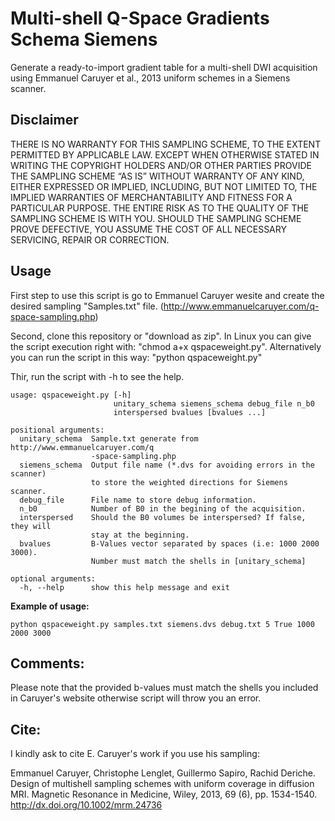 # Multi-shell Q-Space Gradients Schema Siemens

Generate a ready-to-import gradient table for a multi-shell DWI acquisition using Emmanuel Caruyer et al., 2013 uniform schemes in a Siemens scanner.

## Disclaimer
THERE IS NO WARRANTY FOR THIS SAMPLING SCHEME, TO THE EXTENT PERMITTED BY APPLICABLE LAW. EXCEPT WHEN OTHERWISE STATED IN WRITING THE COPYRIGHT HOLDERS AND/OR OTHER PARTIES PROVIDE THE SAMPLING SCHEME “AS IS” WITHOUT WARRANTY OF ANY KIND, EITHER EXPRESSED OR IMPLIED, INCLUDING, BUT NOT LIMITED TO, THE IMPLIED WARRANTIES OF MERCHANTABILITY AND FITNESS FOR A PARTICULAR PURPOSE. THE ENTIRE RISK AS TO THE QUALITY OF THE SAMPLING SCHEME IS WITH YOU. SHOULD THE SAMPLING SCHEME PROVE DEFECTIVE, YOU ASSUME THE COST OF ALL NECESSARY SERVICING, REPAIR OR CORRECTION.

##  Usage

First step to use this script is go to Emmanuel Caruyer wesite and create the desired sampling "Samples.txt" file. (http://www.emmanuelcaruyer.com/q-space-sampling.php)

Second, clone this repository or "download as zip". In Linux you can give the script execution right with: "chmod a+x qspaceweight.py". Alternatively you can run the script in this way: "python qspaceweight.py"

Thir, run the script with -h to see the help. 

```
usage: qspaceweight.py [-h]
                       unitary_schema siemens_schema debug_file n_b0
                       interspersed bvalues [bvalues ...]

positional arguments:
  unitary_schema  Sample.txt generate from http://www.emmanuelcaruyer.com/q
                  -space-sampling.php
  siemens_schema  Output file name (*.dvs for avoiding errors in the scanner)
                  to store the weighted directions for Siemens scanner.
  debug_file      File name to store debug information.
  n_b0            Number of B0 in the begining of the acquisition.
  interspersed    Should the B0 volumes be interspersed? If false, they will
                  stay at the beginning.
  bvalues         B-Values vector separated by spaces (i.e: 1000 2000 3000).
                  Number must match the shells in [unitary_schema]

optional arguments:
  -h, --help      show this help message and exit
```
**Example of usage:**
```shell
python qspaceweight.py samples.txt siemens.dvs debug.txt 5 True 1000 2000 3000
```

## Comments:

Please note that the provided b-values must match the shells you included in Caruyer's website otherwise script will throw you an error.

## Cite:

I kindly ask to cite E. Caruyer's work if you use his sampling:

Emmanuel Caruyer, Christophe Lenglet, Guillermo Sapiro, Rachid Deriche. Design of multishell sampling schemes with uniform coverage in diffusion MRI. Magnetic Resonance in Medicine, Wiley, 2013, 69 (6), pp. 1534-1540. <http://dx.doi.org/10.1002/mrm.24736>
